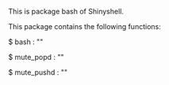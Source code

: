 This is package bash of Shinyshell.

This package contains the following functions:

$ bash  : ""

$ mute_popd  : ""

$ mute_pushd  : ""

